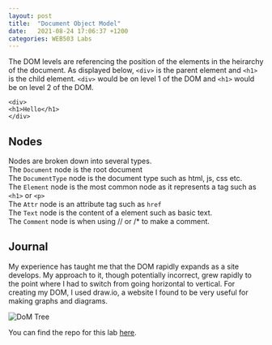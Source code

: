 ```yaml
---
layout: post
title:  "Document Object Model"
date:   2021-08-24 17:06:37 +1200
categories: WEB503 Labs
---
```



The DOM levels are referencing the position of the elements in the heirarchy of the document. As displayed below, `<div>` is the parent element and `<h1>` is the child element. `<div>` would be on level 1 of the DOM and `<h1>` would be on level 2 of the DOM. 
```
<div>
<h1>Hello</h1>
</div>  
```

## Nodes

Nodes are broken down into several types.<br> 
The `Document` node is the root document<br>
The `DocumentType` node is the document type such as html, js, css etc.<br>
The `Element` node is the most common node as it represents a tag such as `<h1>` or `<p>`<br>
The `Attr` node is an attribute tag such as `href`<br>
The `Text` node is the content of a element such as basic text.<br>
The `Comment` node is when using // or /* to make a comment.   <br>

## Journal

My experience has taught me that the DOM rapidly expands as a site develops. My approach to it, though potentially incorrect, grew rapidly to the point where I had to switch from going horizontal to vertical. For creating my DOM, I used draw.io, a website I found to be very useful for making graphs and diagrams. 

<img class="img-fluid" src="https://raw.githubusercontent.com/NMIT-GITHUB/web503-s2-21-lab-four-EzekielBrown/master/lab4tree.png?token=AS6EONMX76KSMRJKEBYCBQDBKFL5O" alt="DoM Tree">


You can find the repo for this lab [here][Lab-Four].

[Lab-Four]: https://github.com/NMIT-GITHUB/web503-s2-21-lab-four-EzekielBrown

